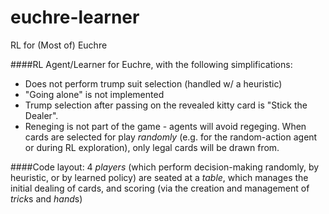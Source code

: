 # euchre-learner
RL for (Most of) Euchre

####RL Agent/Learner for Euchre, with the following simplifications:
- Does not perform trump suit selection (handled w/ a heuristic)
- "Going alone" is not implemented
- Trump selection after passing on the revealed kitty card is "Stick the Dealer".
- Reneging is not part of the game - agents will avoid regeging. When cards are
selected for play *randomly* (e.g. for the random-action agent or during RL
exploration), only legal cards will be drawn from.



####Code layout:
  4 *players* (which perform decision-making randomly, by heuristic, or
    by learned policy) are seated at a *table*, which manages the initial
    dealing of cards, and scoring (via the creation and management of
    *trick*s and *hand*s)
